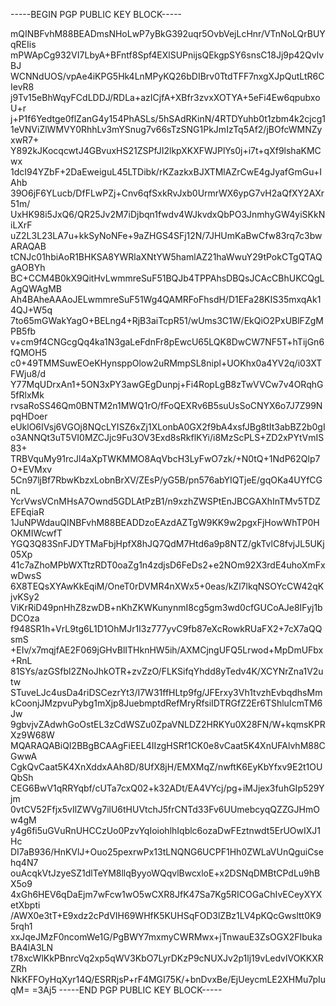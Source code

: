 -----BEGIN PGP PUBLIC KEY BLOCK-----

mQINBFvhM88BEADmsNHoLwP7yBkG392uqr5OvbVejLcHnr/VTnNoLQrBUYqREIis
mPWApCg932VI7LbyA+BFntf8Spf4EXlSUPnijsQEkgpSY6snsC18Jj9p42QvlvBJ
WCNNdUOS/vpAe4iKPG5Hk4LnMPyKQ26bDIBrv0TtdTFF7nxgXJpQutLtR6CIevR8
j9Tv15eBhWqyFCdLDDJ/RDLa+azICjfA+XBfr3zvxXOTYA+5eFi4Ew6qpubxoU+r
j+P1f6Yedtge0flZanG4y154PhASLs/5hSAdRKinN/4RTDYuhb0t1zbm4k2cjcg1
1eVNViZlWMVY0RhhLv3mYSnug7v66sTzSNG1PkJmIzTq5Af2/jBOfcWMNZyxwR7+
Y892kJKocqcwtJ4GBvuxHS21ZSPfJI2lkpXKXFWJPlYs0j+i7t+qXf9lshaKMCwx
1dcI94YZbF+2DaEweiguL45LTDibk/rKZazkxBJXTMlAZrCwE4gJyafGmGu+IAhb
39O6jF6YLucb/DfFLwPZj+Cnv6qfSxkRvJxb0UrmrWX6ypG7vH2aQfXY2AXr51m/
UxHK98i5JxQ6/QR25Jv2M7iDjbqn1fwdv4WJkvdxQbPO3JnmhyGW4yiSKkNiLXrF
uZ2L3L23LA7u+kkSyNoNFe+9aZHGS4SFj12N/7JHUmKaBwCfw83rq7c3bwARAQAB
tCNJc01hbiAoR1BHKSA8YWRlaXNtYW5hamlAZ21haWwuY29tPokCTgQTAQgAOBYh
BC+CCM4B0kX9QitHvLwmmreSuF51BQJb4TPPAhsDBQsJCAcCBhUKCQgLAgQWAgMB
Ah4BAheAAAoJELwmmreSuF51Wg4QAMRFoFhsdH/D1EFa28KIS35mxqAk14QJ+W5q
7to65mGWakYagO+BELng4+RjB3aiTcpR51/wUms3C1W/EkQiO2PxUBlFZgMPB5fb
v+cm9f4CNGcgQq4ka1N3gaLeFdnFr8pEwcU65LQK8DwCW7NF5T+hTijGn6fQMOH5
c0+49TMMSuwEOeKHynsppOlow2uRMmpSL8nipl+UOKhx0a4YV2q/i03XTFWju8/d
Y77MqUDrxAn1+5ON3xPY3awGEgDunpj+Fi4RopLgB8zTwVVCw7v4ORqhG5fRlxMk
rvsaRoSS46Qm0BNTM2n1MWQ1rO/fFoQEXRv6B5suUsSoCNYX6o7J7Z99NpqHDoer
eUklO6IVsj6VGOj8NQcLYISZ6xZj1XLonbA0GX2f9bA4xsfJBg8tIt3abBZ2b0gI
o3ANNQt3uT5VI0MZCJjc9Fu3OV3Exd8sRkflKYi/i8MzScPLS+ZD2xPYtVmIS83+
TRBVquMy91rcJl4aXpTWKMMO8AqVbcH3LyFwO7zk/+N0tQ+1NdP62Qlp7O+EVMxv
5Cn97ljBf7RbwKbzxLobnBrXV/ZEsP/yG5B/pn576abYIQTjeE/gqOKa4UYfCGnL
YcrVwsVCnMHsA7Ownd5GDLAtPzB1/n9xzhZWSPtEnJBCGAXhInTMv5TDZEFEqiaR
1JuNPWdauQINBFvhM88BEADDzoEAzdAZTgW9KK9w2pgxFjHowWhTP0HOKMIWcwfT
YGQ3Q83SnFJDYTMaFbjHpfX8hJQ7QdM7Htd6a9p8NTZ/gkTvlC8fvjJL5UKj05Xp
41c7aZhoMPbWXTtzRDT0oaZg1n4zdjsD6FeDs2+e2NOm92X3rdE4uhoXmFxwDwsS
6X8TEQsXYAwKkEqiM/OneT0rDVMR4nXWx5+0eas/kZl7lkqNSOYcCW42qKjvKSy2
ViKrRiD49pnHhZ8zwDB+nKhZKWKunynmI8cg5gm3wd0cfGUCoAJe8IFyj1bDCOza
f948SR1h+VrL9tg6L1D1OhMJr1I3z777yvC9fb87eXcRowkRUaFX2+7cX7aQQsmS
+EIv/x7mqjfAE2F069jGHvBlITHknHW5ih/AXMCjngUFQ5Lrwod+MpDmUFbx+RnL
81SYs/azGSfbl2ZNoJhkOTR+zvZzO/FLKSifqYhdd8yTedv4K/XCYNrZna1V2utw
STuveLJc4usDa4riDSCezrYt3/I7W31ffHLtp9fg/JFErxy3Vh1tvzhEvbqdhsMm
kCoonjJMzpvuPybg1mXjp8JuebmptdRefMryRfsiIDTRGfZ2Er6TShluIcmTM6Jw
9gbvjvZAdwhGoOstEL3zCdWSZu0ZpaVNLDZ2HRKYu0X28FN/W+kqmsKPRXz9W68W
MQARAQABiQI2BBgBCAAgFiEEL4IIzgHSRf1CK0e8vCaat5K4XnUFAlvhM88CGwwA
CgkQvCaat5K4XnXddxAAh8D/8UfX8jH/EMXMqZ/nwftK6EyKbYfxv9E2t1OUQbSh
CEG6BwV1qRRYqbf/cUTa7cxQ02+k32ADt/EA4VYcj/pg+iMJjex3fuhGIp529Yjm
0vtCV52Ffjx5vIlZWVg7ilU6tHUVtchJ5frCNTd33Fv6UUmebcyqQZZGJHmOw4gM
y4g6fi5uGVuRnUHCCzUo0PzvYqIoiohlhIqblc6ozaDwFEztnwdt5ErUOwIXJ1Hc
DI7aB936/HnKVlJ+Ouo25pexrwPx13tLNQNG6UCPF1Hh0ZWLaVUnQguiCsehq4N7
ouAcqkVtJzyeSZ1dlTeYM8llqByyoWQqvlBwcxloE+x2DSNqDMBtCPdLu9hBX5o9
4xGh6HEV6qDaEjm7wFcw1wO5wCXR8JfK47Sa7Kg5RICOGaChIvECeyXYXetXbpti
/AWX0e3tT+E9xdz2cPdVIH69WHfK5KUHSqFOD3lZBz1LV4pKQcGwsltt0K95rqh1
xxJqeJMzF0ncomWe1G/PgBWY7mxmyCWRMwx+jTnwauE3ZsOGX2FIbukaBA4lA3LN
t78xcWlKkPBnrcVq2xp5qWV3KbO7LyrDKzP9cNUXJv2p1lj19vLedvlVOKKXRZRh
NkKFFOyHqXyr14Q/ESRRjsP+rF4MGI75K/+bnDvxBe/EjUeycmLE2XHMu7pIuqM=
=3Aj5
-----END PGP PUBLIC KEY BLOCK-----

